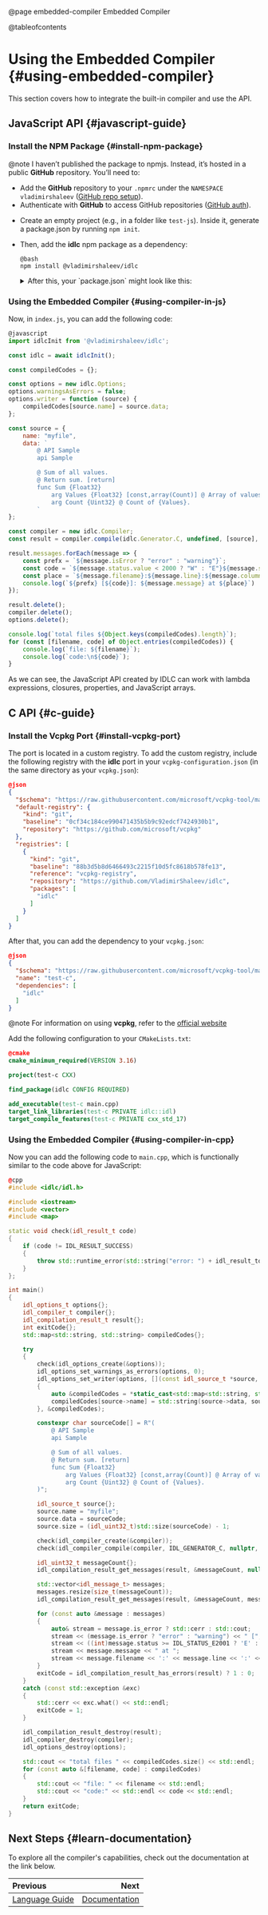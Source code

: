 @page embedded-compiler Embedded Compiler

@tableofcontents

# Using the Embedded Сompiler {#using-embedded-compiler}

This section covers how to integrate the built-in compiler and use the API.

## JavaScript API {#javascript-guide}

### Install the NPM Package {#install-npm-package}

@note I haven’t published the package to npmjs. Instead, it’s hosted in a public **GitHub** repository. You’ll need to:
* Add the **GitHub** repository to your `.npmrc` under the `NAMESPACE` `vladimirshaleev` ([GitHub repo setup](https://docs.github.com/en/packages/working-with-a-github-packages-registry/working-with-the-npm-registry#installing-a-package)).
* Authenticate with **GitHub** to access GitHub repositories ([GitHub auth](https://docs.github.com/en/packages/working-with-a-github-packages-registry/working-with-the-npm-registry#authenticating-to-github-packages)).

- Create an empty project (e.g., in a folder like `test-js`). Inside it, generate a package.json by running `npm init`.
- Then, add the **idlc** npm package as a dependency:
  ```
  @bash
  npm install @vladimirshaleev/idlc
  ```
  <details>
  <summary>After this, your `package.json` might look like this:</summary>
  
  ```json
  @json
  {
    "name": "test-js",
    "main": "index.js",
    "type": "module",
    "description": "",
    "dependencies": {
      "@vladimirshaleev/idlc": "^1.5.15"
    }
  }
  ```
</details>

### Using the Embedded Compiler {#using-compiler-in-js}

Now, in `index.js`, you can add the following code:

```javascript
@javascript
import idlcInit from '@vladimirshaleev/idlc';

const idlc = await idlcInit();

const compiledCodes = {};

const options = new idlc.Options;
options.warningsAsErrors = false;
options.writer = function (source) {
    compiledCodes[source.name] = source.data;
};

const source = {
    name: "myfile",
    data: `
        @ API Sample
        api Sample

        @ Sum of all values.
        @ Return sum. [return]
        func Sum {Float32}
            arg Values {Float32} [const,array(Count)] @ Array of values.
            arg Count {Uint32} @ Count of {Values}.
        `
};

const compiler = new idlc.Compiler;
const result = compiler.compile(idlc.Generator.C, undefined, [source], options);

result.messages.forEach(message => {
    const prefx = `${message.isError ? "error" : "warning"}`;
    const code = `${message.status.value < 2000 ? "W" : "E"}${message.status.value}`;
    const place = `${message.filename}:${message.line}:${message.column}`;
    console.log(`${prefx} [${code}]: ${message.message} at ${place}`)
});

result.delete();
compiler.delete();
options.delete();

console.log(`total files ${Object.keys(compiledCodes).length}`);
for (const [filename, code] of Object.entries(compiledCodes)) {
    console.log(`file: ${filename}`);
    console.log(`code:\n${code}`);
}
```

As we can see, the JavaScript API created by IDLC can work with lambda expressions, closures, properties, and JavaScript arrays.

## C API {#c-guide}

### Install the Vcpkg Port {#install-vcpkg-port}

The port is located in a custom registry. To add the custom registry, include the following registry with the **idlc** port in your `vcpkg-configuration.json` (in the same directory as your `vcpkg.json`):

```json
@json
{
  "$schema": "https://raw.githubusercontent.com/microsoft/vcpkg-tool/main/docs/vcpkg-configuration.schema.json",
  "default-registry": {
    "kind": "git",
    "baseline": "0cf34c184ce990471435b5b9c92edcf7424930b1",
    "repository": "https://github.com/microsoft/vcpkg"
  },
  "registries": [
    {
      "kind": "git",
      "baseline": "88b3d5b8d6466493c2215f10d5fc8618b578fe13",
      "reference": "vcpkg-registry",
      "repository": "https://github.com/VladimirShaleev/idlc",
      "packages": [
        "idlc"
      ]
    }
  ]
}
```

After that, you can add the dependency to your `vcpkg.json`:

```json
@json
{
  "$schema": "https://raw.githubusercontent.com/microsoft/vcpkg-tool/main/docs/vcpkg.schema.json",
  "name": "test-c",
  "dependencies": [
    "idlc"
  ]
}
```

@note For information on using **vcpkg**, refer to the [official website](https://learn.microsoft.com/vcpkg/)

Add the following configuration to your `CMakeLists.txt`:

```cmake
@cmake
cmake_minimum_required(VERSION 3.16)

project(test-c CXX)

find_package(idlc CONFIG REQUIRED)

add_executable(test-c main.cpp)
target_link_libraries(test-c PRIVATE idlc::idl)
target_compile_features(test-c PRIVATE cxx_std_17)
```

### Using the Embedded Compiler {#using-compiler-in-cpp}

Now you can add the following code to `main.cpp`, which is functionally similar to the code above for JavaScript:

```cpp
@cpp
#include <idlc/idl.h>

#include <iostream>
#include <vector>
#include <map>

static void check(idl_result_t code)
{
    if (code != IDL_RESULT_SUCCESS)
    {
        throw std::runtime_error(std::string("error: ") + idl_result_to_string(code));
    }
};

int main()
{
    idl_options_t options{};
    idl_compiler_t compiler{};
    idl_compilation_result_t result{};
    int exitCode{};
    std::map<std::string, std::string> compiledCodes{};

    try
    {
        check(idl_options_create(&options));
        idl_options_set_warnings_as_errors(options, 0);
        idl_options_set_writer(options, [](const idl_source_t *source, idl_data_t data)
        {
            auto &compiledCodes = *static_cast<std::map<std::string, std::string>*>(data);
            compiledCodes[source->name] = std::string(source->data, source->size);
        }, &compiledCodes);

        constexpr char sourceCode[] = R"(
            @ API Sample
            api Sample

            @ Sum of all values.
            @ Return sum. [return]
            func Sum {Float32}
                arg Values {Float32} [const,array(Count)] @ Array of values.
                arg Count {Uint32} @ Count of {Values}.
        )";

        idl_source_t source{};
        source.name = "myfile";
        source.data = sourceCode;
        source.size = (idl_uint32_t)std::size(sourceCode) - 1;

        check(idl_compiler_create(&compiler));
        check(idl_compiler_compile(compiler, IDL_GENERATOR_C, nullptr, 1, &source, options, &result));

        idl_uint32_t messageCount{};
        idl_compilation_result_get_messages(result, &messageCount, nullptr);

        std::vector<idl_message_t> messages;
        messages.resize(size_t(messageCount));
        idl_compilation_result_get_messages(result, &messageCount, messages.data());

        for (const auto &message : messages)
        {
            auto& stream = message.is_error ? std::cerr : std::cout;
            stream << (message.is_error ? "error" : "warning") << " [";
            stream << ((int)message.status >= IDL_STATUS_E2001 ? 'E' : 'W') << (int)message.status << "]: ";
            stream << message.message << " at ";
            stream << message.filename << ':' << message.line << ':' << message.column << std::endl;
        }
        exitCode = idl_compilation_result_has_errors(result) ? 1 : 0;
    }
    catch (const std::exception &exc)
    {
        std::cerr << exc.what() << std::endl;
        exitCode = 1;
    }

    idl_compilation_result_destroy(result);
    idl_compiler_destroy(compiler);
    idl_options_destroy(options);

    std::cout << "total files " << compiledCodes.size() << std::endl;
    for (const auto &[filename, code] : compiledCodes)
    {
        std::cout << "file: " << filename << std::endl;
        std::cout << "code:" << std::endl << code << std::endl;
    }
    return exitCode;
}
```

## Next Steps {#learn-documentation}

To explore all the compiler's capabilities, check out the documentation at the link below.

<div class="section_buttons">

| Previous                              |                         Next |
|:--------------------------------------|-----------------------------:|
| [Language Guide](language-guide.html) | [Documentation](topics.html) |

</div>
